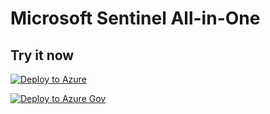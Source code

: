 # Microsoft Sentinel All-in-One

## Try it now

[![Deploy to Azure](https://aka.ms/deploytoazurebutton)](https://portal.azure.com/#create/Microsoft.Template/uri/https%3A%2F%2Fraw.githubusercontent.com%2Fgarybushey%2FAllInOneGov%2Fmain%2Fazuredeploy.json/createUIDefinitionUri/https%3A%2F%2Fraw.githubusercontent.com%2Fgarybushey%2FAllInOneGov%2Fmain%2FcreateUiDefinition.json)

[![Deploy to Azure Gov](https://aka.ms/deploytoazuregovbutton)](https://portal.azure.us/#create/Microsoft.Template/uri/https%3A%2F%2Fraw.githubusercontent.com%2Fgarybushey%2FAllInOneGov%2Fmain%2Fazuredeploy.json/createUIDefinitionUri/https%3A%2F%2Fraw.githubusercontent.com%2Fgarybushey%2FAllInOneGov%2Fmain%2FcreateUiDefinition.json)
